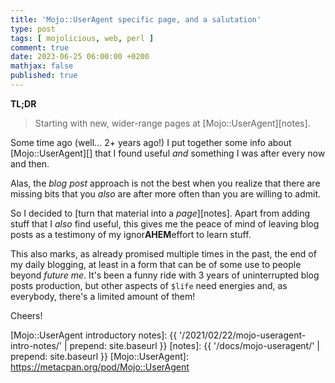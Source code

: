```yaml
---
title: 'Mojo::UserAgent specific page, and a salutation'
type: post
tags: [ mojolicious, web, perl ]
comment: true
date: 2023-06-25 06:00:00 +0200
mathjax: false
published: true
---
```


**TL;DR**

> Starting with new, wider-range pages at [Mojo::UserAgent][notes].

Some time ago (well... 2+ years ago!) I put together some info about
[Mojo::UserAgent][] that I found useful *and* something I was after every
now and then.

Alas, the *blog post* approach is not the best when you realize that there
are missing bits that you *also* are after more often than you are willing
to admit.

So I decided to [turn that material into a *page*][notes]. Apart from adding
stuff that I *also* find useful, this gives me the peace of mind of leaving
blog posts as a testimony of my ignor**AHEM**effort to learn stuff.

This also marks, as already promised multiple times in the past, the end of
my daily blogging, at least in a form that can be of some use to people
beyond *future me*. It's been a funny ride with 3 years of uninterrupted
blog posts production, but other aspects of `$life` need energies and, as
everybody, there's a limited amount of them!

Cheers!

[Perl]: https://www.perl.org/
[Mojo::UserAgent introductory notes]: {{ '/2021/02/22/mojo-useragent-intro-notes/' | prepend: site.baseurl }}
[notes]: {{ '/docs/mojo-useragent/' | prepend: site.baseurl }}
[Mojo::UserAgent]: https://metacpan.org/pod/Mojo::UserAgent
